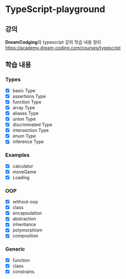 # TypeScript-playground

## 강의

<b>DreamCodging</b>의 typescript 강의 학습 내용 정리  
https://academy.dream-coding.com/courses/typescript

## 학습 내용

### Types

- [x] basic Type
- [x] assertions Type
- [x] function Type
- [x] array Type
- [x] aliases Type
- [x] union Type
- [x] discriminated Type
- [x] intersection Type
- [x] enum Type
- [x] inference Type

### Examples

- [x] calculator
- [x] moveGame
- [x] Loading

### OOP

- [x] without-oop
- [x] class
- [x] encapsulation
- [x] abstraction
- [x] inheritance
- [x] polymorphism
- [x] composition

### Generic

- [x] function
- [x] class
- [x] constrains
